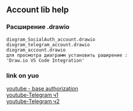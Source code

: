 ## Account lib help
### Расширение .drawio
```
diogram_SocialAuth_account.drawio
diogram_telegram_account.drawio
diogram_account.drawio
для просмотра диаграмм установить раширение :
'Draw.io VS Code Integration'
```
### link on yuo
[youtube - base authorization](https://www.youtube.com/watch?v=DvMySFn8q1M&list=PLOsNJkq1ukWVUOVOFX699u6uBtKs7nhnY&index=4) <br>
[youtube-Telegram ч1](https://www.youtube.com/watch?v=WpUnR7DjI6g&list=PLOsNJkq1ukWVUOVOFX699u6uBtKs7nhnY&index=5) <br>
[youtube-Telegram ч2](https://www.youtube.com/watch?v=GiMQ6E7hMQA&list=PLOsNJkq1ukWVUOVOFX699u6uBtKs7nhnY&index=6)


